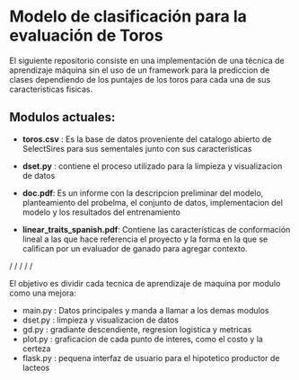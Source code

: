 # Modelo de clasificación para la evaluación de Toros 
El siguiente repositorio consiste en una implementación de una técnica de aprendizaje máquina sin el uso de un framework para la prediccion de clases dependiendo de los puntajes de los toros para cada una de sus caracteristicas fisicas.

## Modulos actuales:

- **toros.csv** : Es la base de datos proveniente del catalogo abierto de SelectSires para sus sementales junto con sus caracteristicas
  
- **dset.py** : contiene el proceso utilizado para la limpieza y visualizacion de datos
  
- **doc.pdf**: Es un informe con la descripcion preliminar del modelo, planteamiento del probelma, el conjunto de datos, implementacion del modelo y los resultados del entrenamiento
  
- **linear_traits_spanish.pdf**: Contiene las características de conformación lineal a las que hace referencia el proyecto y la forma en la que se califican por un evaluador de ganado para agregar contexto.

/
/
/
/
/

El objetivo es dividir cada tecnica de aprendizaje de maquina por modulo como una mejora:
- main.py : Datos principales y manda a llamar a los demas modulos
- dset.py : limpieza y visualizacion de datos
- gd.py : gradiante descendiente, regresion logistica y metricas
- plot.py : graficacion de cada punto de interes, como el costo y la certeza
- flask.py : pequena interfaz de usuario para el hipotetico productor de lacteos
